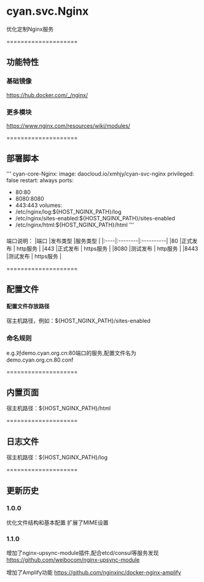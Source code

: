 # cyan.svc.Nginx
优化定制Nginx服务

====================
## 功能特性


### 基础镜像
https://hub.docker.com/_/nginx/

### 更多模块
https://www.nginx.com/resources/wiki/modules/

====================
## 部署脚本

'''
cyan-core-Nginx:
  image: daocloud.io/xmhjy/cyan-svc-nginx
  privileged: false
  restart: always
  ports:
  - 80:80
  - 8080:8080
  - 443:443
  volumes:
  - /etc/nginx/log:${HOST_NGINX_PATH}/log
  - /etc/nginx/sites-enabled:${HOST_NGINX_PATH}/sites-enabled
  - /etc/nginx/html:${HOST_NGINX_PATH}/html
'''

###
端口说明：
|端口 |发布类型 |服务类型   |
|:----|:--------|:----------|
|80   |正式发布 | http服务  |
|443  |正式发布 | https服务 |
|8080 |测试发布 | http服务  |
|8443 |测试发布 | https服务 |


====================
## 配置文件

#### 配置文件存放路径
宿主机路径，例如：${HOST_NGINX_PATH}/sites-enabled

### 命名规则
e.g.对demo.cyan.org.cn:80端口的服务,配置文件名为 demo.cyan.org.cn.80.conf

====================
## 内置页面
宿主机路径：${HOST_NGINX_PATH}/html

====================
## 日志文件
宿主机路径：${HOST_NGINX_PATH}/log


====================
## 更新历史

### 1.0.0 
优化文件结构和基本配置
扩展了MIME设置

### 1.1.0
增加了nginx-upsync-module插件,配合etcd/consul等服务发现
https://github.com/weibocom/nginx-upsync-module

增加了Amplify功能
https://github.com/nginxinc/docker-nginx-amplify
